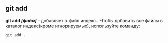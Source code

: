 ## git add
**git add *[файл]*** - добавляет в файл индекс..
Чтобы добавить все файлы в каталог индекс(кроме игнорируемых), используйте команду:
```bach=
git add .
```

